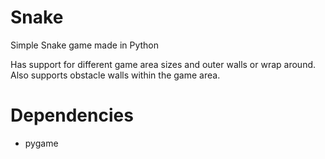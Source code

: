 # Snake

Simple Snake game made in Python

Has support for different game area sizes and outer walls or wrap around.
Also supports obstacle walls within the game area.

# Dependencies
- pygame
